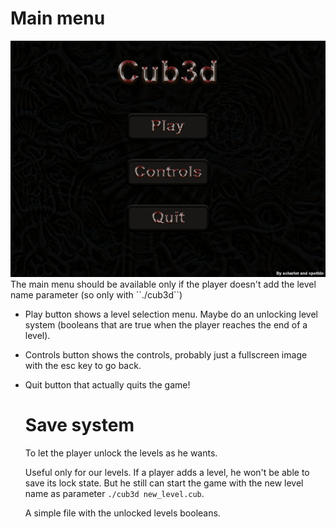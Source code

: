 <h1>Main menu</h1>
<img src=https://github.com/XaelBaseth/Cub3d/blob/main/README/main_menu.png>
The main menu should be available only if the player doesn't add the level name parameter (so only with ``./cub3d``)

- Play button shows a level selection menu. Maybe do an unlocking level system (booleans that are true when the player reaches the end of a level).
- Controls button shows the controls, probably just a fullscreen image with the esc key to go back.
- Quit button that actually quits the game!

  <h1>Save system</h1>
  To let the player unlock the levels as he wants.
  
  Useful only for our levels. If a player adds a level, he won't be able to save its lock state. But he still can start the game with the new level name as parameter ``./cub3d new_level.cub``.

  A simple file with the unlocked levels booleans.
